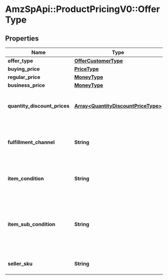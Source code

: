 # AmzSpApi::ProductPricingV0::OfferType

## Properties
Name | Type | Description | Notes
------------ | ------------- | ------------- | -------------
**offer_type** | [**OfferCustomerType**](OfferCustomerType.md) |  | [optional] 
**buying_price** | [**PriceType**](PriceType.md) |  | 
**regular_price** | [**MoneyType**](MoneyType.md) |  | 
**business_price** | [**MoneyType**](MoneyType.md) |  | [optional] 
**quantity_discount_prices** | [**Array&lt;QuantityDiscountPriceType&gt;**](QuantityDiscountPriceType.md) | List of &#x60;QuantityDiscountPrice&#x60; that contains item&#x27;s pricing information when buy in bulk. | [optional] 
**fulfillment_channel** | **String** | The fulfillment channel for the offer listing. Possible values:  * Amazon - Fulfilled by Amazon. * Merchant - Fulfilled by the seller. | 
**item_condition** | **String** | The item condition for the offer listing. Possible values: New, Used, Collectible, Refurbished, or Club. | 
**item_sub_condition** | **String** | The item subcondition for the offer listing. Possible values: New, Mint, Very Good, Good, Acceptable, Poor, Club, OEM, Warranty, Refurbished Warranty, Refurbished, Open Box, or Other. | 
**seller_sku** | **String** | The seller stock keeping unit (SKU) of the item. | 

